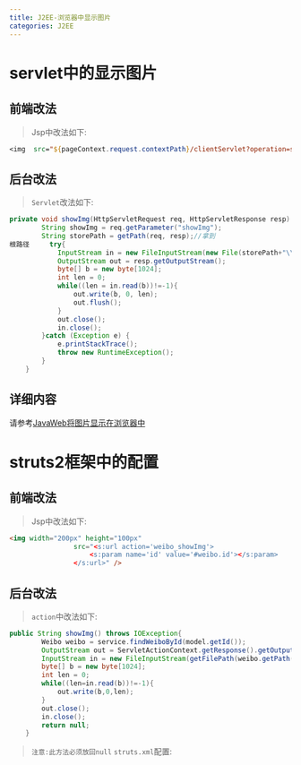 ```yaml
---
title: J2EE-浏览器中显示图片
categories: J2EE
---
```

# servlet中的显示图片
## 前端改法
> Jsp中改法如下:
``` jsp
<img  src="${pageContext.request.contextPath}/clientServlet?operation=showImg" />
```

## 后台改法
> `Servlet`改法如下:
``` java
private void showImg(HttpServletRequest req, HttpServletResponse resp) {
		String showImg = req.getParameter("showImg");
		String storePath = getPath(req, resp);//拿到
根路径		try{
			InputStream in = new FileInputStream(new File(storePath+"\\"+showImg));
			OutputStream out = resp.getOutputStream();
			byte[] b = new byte[1024];
			int len = 0;
			while((len = in.read(b))!=-1){
				out.write(b, 0, len);
				out.flush();
			}
			out.close();
			in.close();
		}catch (Exception e) {
			e.printStackTrace();
			throw new RuntimeException();
		}
	}
```

## 详细内容
请参考[JavaWeb将图片显示在浏览器中](http://blog.csdn.net/woshixuye/article/details/19084501)

# struts2框架中的配置
## 前端改法
> Jsp中改法如下:
``` html
<img width="200px" height="100px"
				src="<s:url action='weibo_showImg'>
					<s:param name='id' value='#weibo.id'></s:param>
				</s:url>" />
```

## 后台改法
> `action`中改法如下:
``` java
public String showImg() throws IOException{
		Weibo weibo = service.findWeiboById(model.getId());
		OutputStream out = ServletActionContext.getResponse().getOutputStream();
		InputStream in = new FileInputStream(getFilePath(weibo.getPath(), weibo.getFileName()));
		byte[] b = new byte[1024];
		int len = 0;
		while((len=in.read(b))!=-1){
			out.write(b,0,len);
		}
		out.close();
		in.close();
		return null;
	}
```
> `注意:此方法必须放回null`
> `struts.xml`配置: